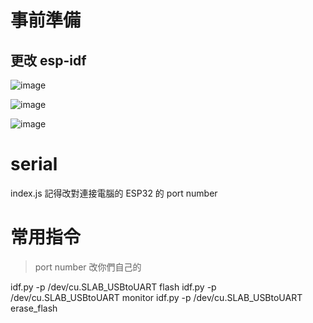 # 事前準備

## 更改 esp-idf

![image](https://user-images.githubusercontent.com/1200981/117580273-ce6da600-b129-11eb-94ec-f9f23b02a33c.png)

![image](https://user-images.githubusercontent.com/1200981/117580286-d9283b00-b129-11eb-856b-5678c996cbe1.png)

![image](https://user-images.githubusercontent.com/1200981/117580297-e513fd00-b129-11eb-95e3-e8ddf6091ccd.png)

# serial

index.js 記得改對連接電腦的 ESP32 的 port number

# 常用指令

> port number 改你們自己的

idf.py -p /dev/cu.SLAB_USBtoUART flash
idf.py -p /dev/cu.SLAB_USBtoUART monitor
idf.py -p /dev/cu.SLAB_USBtoUART erase_flash
